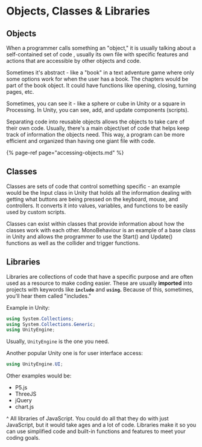 # Objects, Classes & Libraries

## Objects

When a programmer calls something an "object," it is usually talking about a self-contained set of code, usually its own file with specific features and actions that are accessible by other objects and code.

Sometimes it's abstract - like a "book" in a text adventure game where only some options work for when the user has a book. The chapters would be part of the book object. It could have functions like opening, closing, turning pages, etc.

Sometimes, you can see it - like a sphere or cube in Unity or a square in Processing. In Unity, you can see, add, and update components \(scripts\).

Separating code into reusable objects allows the objects to take care of their own code. Usually, there's a main object/set of code that helps keep track of information the objects need. This way, a program can be more efficient and organized than having one giant file with code.

{% page-ref page="accessing-objects.md" %}

## Classes

Classes are sets of code that control something specific - an example would be the Input class in Unity that holds all the information dealing with getting what buttons are being pressed on the keyboard, mouse, and controllers. It converts it into values, variables, and functions to be easily used by custom scripts.

Classes can exist within classes that provide information about how the classes work with each other. MonoBehaviour is an example of a base class in Unity and allows the programmer to use the Start\(\) and Update\(\) functions as well as the collider and trigger functions.

## Libraries

Libraries are collections of code that have a specific purpose and are often used as a resource to make coding easier. These are usually **imported** into projects with keywords like **`include`** and **`using`.** Because of this, sometimes, you'll hear them called "includes."

Example in Unity:

```csharp
using System.Collections;
using System.Collections.Generic;
using UnityEngine;
```

Usually, `UnityEngine` is the one you need.

Another popular Unity one is for user interface access:

```csharp
using UnityEngine.UI;
```

Other examples would be:

* P5.js
* ThreeJS
* jQuery
* chart.js

^ All libraries of JavaScript. You could do all that they do with just JavaScript, but it would take ages and a lot of code. Libraries make it so you can use simplified code and built-in functions and features to meet your coding goals.

